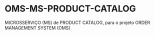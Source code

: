 # OMS-MS-PRODUCT-CATALOG
MICROSSERVIÇO (MS) de PRODUCT CATALOG, para o projeto ORDER MANAGEMENT SYSTEM (OMS)
